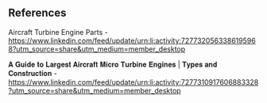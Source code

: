 
## References

Aircraft Turbine Engine Parts - https://www.linkedin.com/feed/update/urn:li:activity:7277320563386195968?utm_source=share&utm_medium=member_desktop

𝐀 𝐆𝐮𝐢𝐝𝐞 𝐭𝐨 𝐋𝐚𝐫𝐠𝐞𝐬𝐭 𝐀𝐢𝐫𝐜𝐫𝐚𝐟𝐭 𝐌𝐢𝐜𝐫𝐨 𝐓𝐮𝐫𝐛𝐢𝐧𝐞 𝐄𝐧𝐠𝐢𝐧𝐞𝐬 | 𝐓𝐲𝐩𝐞𝐬 𝐚𝐧𝐝 𝐂𝐨𝐧𝐬𝐭𝐫𝐮𝐜𝐭𝐢𝐨𝐧 - https://www.linkedin.com/feed/update/urn:li:activity:7277310917606883328?utm_source=share&utm_medium=member_desktop
